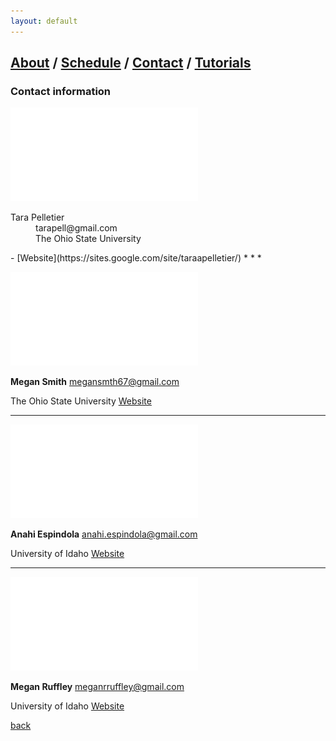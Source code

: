 ```yaml
---
layout: default
---
```

## [About](index.md) / [Schedule](./Schedule.html) / [Contact](./Contact.html) / [Tutorials](./Tutorials.html)

### Contact information

![Tara](./assets/img/Tara.pdf)
<dl>
<dt>Tara Pelletier</dt>
<dd>tarapell@gmail.com</dd>
<dd>The Ohio State University</dd>
</dl>
- [Website](https://sites.google.com/site/taraapelletier/)
* * *



![Megan1](./assets/img/Megan1.pdf)

**Megan Smith** megansmth67@gmail.com

The Ohio State University [Website](https://carstenslab.osu.edu/people.html)
* * *


![Anahi](./assets/img/Anahi.pdf)

**Anahi Espindola** anahi.espindola@gmail.com

University of Idaho [Website](http://anahiespindola.github.io/about-me.html)
* * *


![Megan0](./assets/img/Megan0.pdf)

**Megan Ruffley** meganrruffley@gmail.com

University of Idaho [Website](https://meganruffley.weebly.com)

[back](./)

